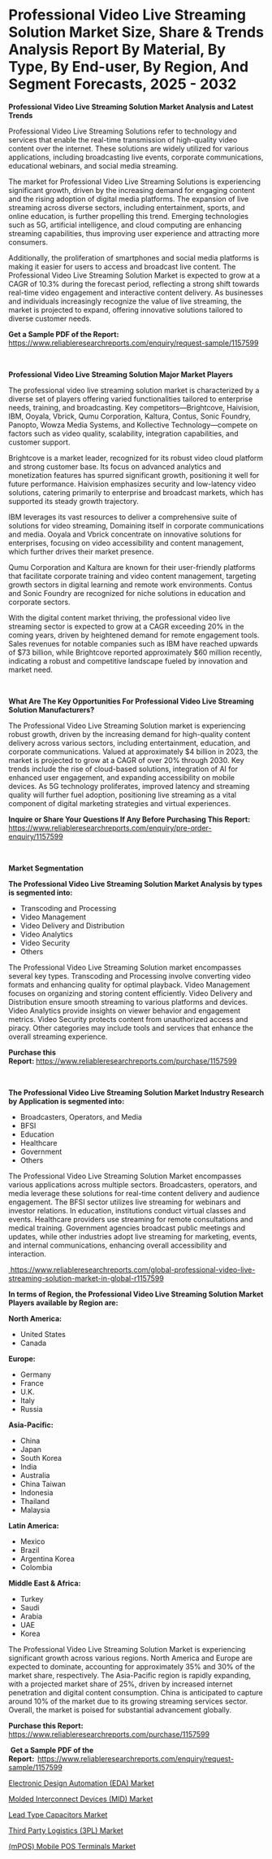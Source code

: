 <p><h1>Professional Video Live Streaming Solution Market Size, Share & Trends Analysis Report By Material, By Type, By End-user, By Region, And Segment Forecasts, 2025 - 2032</h1></p><p><strong>Professional Video Live Streaming Solution Market Analysis and Latest Trends</strong></p>
<p><p>Professional Video Live Streaming Solutions refer to technology and services that enable the real-time transmission of high-quality video content over the internet. These solutions are widely utilized for various applications, including broadcasting live events, corporate communications, educational webinars, and social media streaming. </p><p>The market for Professional Video Live Streaming Solutions is experiencing significant growth, driven by the increasing demand for engaging content and the rising adoption of digital media platforms. The expansion of live streaming across diverse sectors, including entertainment, sports, and online education, is further propelling this trend. Emerging technologies such as 5G, artificial intelligence, and cloud computing are enhancing streaming capabilities, thus improving user experience and attracting more consumers.</p><p>Additionally, the proliferation of smartphones and social media platforms is making it easier for users to access and broadcast live content. The Professional Video Live Streaming Solution Market is expected to grow at a CAGR of 10.3% during the forecast period, reflecting a strong shift towards real-time video engagement and interactive content delivery. As businesses and individuals increasingly recognize the value of live streaming, the market is projected to expand, offering innovative solutions tailored to diverse customer needs.</p></p>
<p><strong>Get a Sample PDF of the Report:&nbsp;</strong> <a href="https://www.reliableresearchreports.com/enquiry/request-sample/1157599?utm_campaign=37&utm_medium=2&utm_source=Github&utm_content=ia&utm_term=21032025&utm_id=professional-video-live-streaming-solution">https://www.reliableresearchreports.com/enquiry/request-sample/1157599</a></p>
<p>&nbsp;</p>
<p><strong>Professional Video Live Streaming Solution Major Market Players</strong></p>
<p><p>The professional video live streaming solution market is characterized by a diverse set of players offering varied functionalities tailored to enterprise needs, training, and broadcasting. Key competitors—Brightcove, Haivision, IBM, Ooyala, Vbrick, Qumu Corporation, Kaltura, Contus, Sonic Foundry, Panopto, Wowza Media Systems, and Kollective Technology—compete on factors such as video quality, scalability, integration capabilities, and customer support.</p><p>Brightcove is a market leader, recognized for its robust video cloud platform and strong customer base. Its focus on advanced analytics and monetization features has spurred significant growth, positioning it well for future performance. Haivision emphasizes security and low-latency video solutions, catering primarily to enterprise and broadcast markets, which has supported its steady growth trajectory.</p><p>IBM leverages its vast resources to deliver a comprehensive suite of solutions for video streaming, Domaining itself in corporate communications and media. Ooyala and Vbrick concentrate on innovative solutions for enterprises, focusing on video accessibility and content management, which further drives their market presence.</p><p>Qumu Corporation and Kaltura are known for their user-friendly platforms that facilitate corporate training and video content management, targeting growth sectors in digital learning and remote work environments. Contus and Sonic Foundry are recognized for niche solutions in education and corporate sectors.</p><p>With the digital content market thriving, the professional video live streaming sector is expected to grow at a CAGR exceeding 20% in the coming years, driven by heightened demand for remote engagement tools. Sales revenues for notable companies such as IBM have reached upwards of $73 billion, while Brightcove reported approximately $60 million recently, indicating a robust and competitive landscape fueled by innovation and market need.</p></p>
<p>&nbsp;</p>
<p><strong>What Are The Key Opportunities For Professional Video Live Streaming Solution Manufacturers?</strong></p>
<p><p>The Professional Video Live Streaming Solution market is experiencing robust growth, driven by the increasing demand for high-quality content delivery across various sectors, including entertainment, education, and corporate communications. Valued at approximately $4 billion in 2023, the market is projected to grow at a CAGR of over 20% through 2030. Key trends include the rise of cloud-based solutions, integration of AI for enhanced user engagement, and expanding accessibility on mobile devices. As 5G technology proliferates, improved latency and streaming quality will further fuel adoption, positioning live streaming as a vital component of digital marketing strategies and virtual experiences.</p></p>
<p><strong>Inquire or Share Your Questions If Any Before Purchasing This Report:</strong> <a href="https://www.reliableresearchreports.com/enquiry/pre-order-enquiry/1157599?utm_campaign=37&utm_medium=2&utm_source=Github&utm_content=ia&utm_term=21032025&utm_id=professional-video-live-streaming-solution">https://www.reliableresearchreports.com/enquiry/pre-order-enquiry/1157599</a></p>
<p>&nbsp;</p>
<p><strong>Market Segmentation</strong></p>
<p><strong>The Professional Video Live Streaming Solution Market Analysis by types is segmented into:</strong></p>
<p><ul><li>Transcoding and Processing</li><li>Video Management</li><li>Video Delivery and Distribution</li><li>Video Analytics</li><li>Video Security</li><li>Others</li></ul></p>
<p><p>The Professional Video Live Streaming Solution market encompasses several key types. Transcoding and Processing involve converting video formats and enhancing quality for optimal playback. Video Management focuses on organizing and storing content efficiently. Video Delivery and Distribution ensure smooth streaming to various platforms and devices. Video Analytics provide insights on viewer behavior and engagement metrics. Video Security protects content from unauthorized access and piracy. Other categories may include tools and services that enhance the overall streaming experience.</p></p>
<p><strong>Purchase this Report:&nbsp;</strong><a href="https://www.reliableresearchreports.com/purchase/1157599?utm_campaign=37&utm_medium=2&utm_source=Github&utm_content=ia&utm_term=21032025&utm_id=professional-video-live-streaming-solution">https://www.reliableresearchreports.com/purchase/1157599</a></p>
<p>&nbsp;</p>
<p><strong>The Professional Video Live Streaming Solution Market Industry Research by Application is segmented into:</strong></p>
<p><ul><li>Broadcasters, Operators, and Media</li><li>BFSI</li><li>Education</li><li>Healthcare</li><li>Government</li><li>Others</li></ul></p>
<p><p>The Professional Video Live Streaming Solution Market encompasses various applications across multiple sectors. Broadcasters, operators, and media leverage these solutions for real-time content delivery and audience engagement. The BFSI sector utilizes live streaming for webinars and investor relations. In education, institutions conduct virtual classes and events. Healthcare providers use streaming for remote consultations and medical training. Government agencies broadcast public meetings and updates, while other industries adopt live streaming for marketing, events, and internal communications, enhancing overall accessibility and interaction.</p></p>
<p><a href="https://www.reliableresearchreports.com/global-professional-video-live-streaming-solution-market-in-global-r1157599?utm_campaign=37&utm_medium=2&utm_source=Github&utm_content=ia&utm_term=21032025&utm_id=professional-video-live-streaming-solution">&nbsp;https://www.reliableresearchreports.com/global-professional-video-live-streaming-solution-market-in-global-r1157599</a></p>
<p><strong>In terms of Region, the Professional Video Live Streaming Solution Market Players available by Region are:</strong></p>
<p>
    <p> <strong> North America: </strong>
        <ul>
            <li>United States</li>
            <li>Canada</li>
        </ul>
        </p> 
    <p> <strong> Europe: </strong>
        <ul>
            <li>Germany</li>
            <li>France</li>
            <li>U.K.</li>
            <li>Italy</li>
            <li>Russia</li>
        </ul>
        </p> 
    <p> <strong> Asia-Pacific: </strong>
        <ul>
            <li>China</li>
            <li>Japan</li>
            <li>South Korea</li>
            <li>India</li>
            <li>Australia</li>
            <li>China Taiwan</li>
            <li>Indonesia</li>
            <li>Thailand</li>
            <li>Malaysia</li>
        </ul>
        </p> 
    <p> <strong> Latin America: </strong>
        <ul>
            <li>Mexico</li>
            <li>Brazil</li>
            <li>Argentina Korea</li>
            <li>Colombia</li>
        </ul>
        </p> 
    <p> <strong> Middle East & Africa: </strong>
        <ul>
            <li>Turkey</li>
            <li>Saudi</li>
            <li>Arabia</li>
            <li>UAE</li>
            <li>Korea</li>
        </ul>
    </p>
    </p>
<p><p>The Professional Video Live Streaming Solution Market is experiencing significant growth across various regions. North America and Europe are expected to dominate, accounting for approximately 35% and 30% of the market share, respectively. The Asia-Pacific region is rapidly expanding, with a projected market share of 25%, driven by increased internet penetration and digital content consumption. China is anticipated to capture around 10% of the market due to its growing streaming services sector. Overall, the market is poised for substantial advancement globally.</p></p>
<p><strong>Purchase this Report: </strong><a href="https://www.reliableresearchreports.com/purchase/1157599?utm_campaign=37&utm_medium=2&utm_source=Github&utm_content=ia&utm_term=21032025&utm_id=professional-video-live-streaming-solution">https://www.reliableresearchreports.com/purchase/1157599</a></p>
<p>&nbsp;<strong>Get a Sample PDF of the Report:&nbsp;&nbsp;</strong><a href="https://www.reliableresearchreports.com/enquiry/request-sample/1157599?utm_campaign=37&utm_medium=2&utm_source=Github&utm_content=ia&utm_term=21032025&utm_id=professional-video-live-streaming-solution">https://www.reliableresearchreports.com/enquiry/request-sample/1157599</a></p>
<p><strong></strong></p>
<p><p><a href="https://github.com/tineamonaya/Market-Research-Report-List-1/blob/main/electronic-design-automation-eda-market.md?utm_campaign=37&utm_medium=2&utm_source=Github&utm_content=ia&utm_term=21032025&utm_id=professional-video-live-streaming-solution">Electronic Design Automation (EDA) Market</a></p><p><a href="https://github.com/molayrabeta/Market-Research-Report-List-1/blob/main/molded-interconnect-devices-mid-market.md?utm_campaign=37&utm_medium=2&utm_source=Github&utm_content=ia&utm_term=21032025&utm_id=professional-video-live-streaming-solution">Molded Interconnect Devices (MID) Market</a></p><p><a href="https://github.com/rembaentin6f/Market-Research-Report-List-1/blob/main/lead-type-capacitors-market.md?utm_campaign=37&utm_medium=2&utm_source=Github&utm_content=ia&utm_term=21032025&utm_id=professional-video-live-streaming-solution">Lead Type Capacitors Market</a></p><p><a href="https://github.com/dukawashviro/Market-Research-Report-List-1/blob/main/third-party-logistics-3pl-market.md?utm_campaign=37&utm_medium=2&utm_source=Github&utm_content=ia&utm_term=21032025&utm_id=professional-video-live-streaming-solution">Third Party Logistics (3PL) Market</a></p><p><a href="https://github.com/koopalujale2/Market-Research-Report-List-1/blob/main/mpos-mobile-pos-terminals-market.md?utm_campaign=37&utm_medium=2&utm_source=Github&utm_content=ia&utm_term=21032025&utm_id=professional-video-live-streaming-solution">(mPOS) Mobile POS Terminals Market</a></p></p>